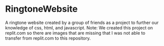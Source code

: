 # RingtoneWebsite
A ringtone website created by a group of friends as a project to further our knowledge of css, html, and javascript.
Note: 
  We created this project on replit.com so there are images that are missing that I was not able to transfer from replit.com to this repository.
